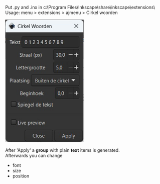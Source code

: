 Put .py and .inx in c:\Program Files\Inkscape\share\inkscape\extensions\   
Usage: menu > extensions > ajmenu > Cirkel woorden

<img src="https://github.com/gitAjjk/pubFabLab/blob/main/CircularWords/circular_words_UI.jpg" width="250">

After 'Apply' a **group** with plain **text** items is generated.  
Afterwards you can change
- font
- size
- position
